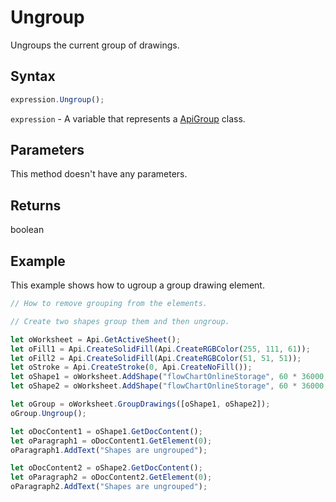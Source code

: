 # Ungroup

Ungroups the current group of drawings.

## Syntax

```javascript
expression.Ungroup();
```

`expression` - A variable that represents a [ApiGroup](../ApiGroup.md) class.

## Parameters

This method doesn't have any parameters.

## Returns

boolean

## Example

This example shows how to ugroup a group drawing element.

```javascript editor-xlsx
// How to remove grouping from the elements.

// Create two shapes group them and then ungroup.

let oWorksheet = Api.GetActiveSheet();
let oFill1 = Api.CreateSolidFill(Api.CreateRGBColor(255, 111, 61));
let oFill2 = Api.CreateSolidFill(Api.CreateRGBColor(51, 51, 51));
let oStroke = Api.CreateStroke(0, Api.CreateNoFill());
let oShape1 = oWorksheet.AddShape("flowChartOnlineStorage", 60 * 36000, 35 * 36000, oFill1, oStroke, 0, 2 * 36000, 0, 3 * 36000);
let oShape2 = oWorksheet.AddShape("flowChartOnlineStorage", 60 * 36000, 35 * 36000, oFill2, oStroke, 0, 15 * 36000, 0, 30 * 36000);

let oGroup = oWorksheet.GroupDrawings([oShape1, oShape2]);
oGroup.Ungroup();

let oDocContent1 = oShape1.GetDocContent();
let oParagraph1 = oDocContent1.GetElement(0);
oParagraph1.AddText("Shapes are ungrouped");

let oDocContent2 = oShape2.GetDocContent();
let oParagraph2 = oDocContent2.GetElement(0);
oParagraph2.AddText("Shapes are ungrouped");

```
